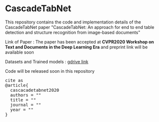 # CascadeTabNet
This repository contains the code and implementation details of the CascadeTabNet paper "CascadeTabNet: An approach for end to end table detection and structure recognition from image-based documents"

Link of Paper : The paper has been accepted at <b>CVPR2020 Workshop on Text and Documents in the Deep Learning Era</b> and preprint link will be available soon

Datasets and Trained models : <a href="https://drive.google.com/drive/folders/1mNDbbhu-Ubz87oRDjdtLA4BwQwwNOO-G?usp=sharing">gdrive link</a>

Code will be released soon in this repository

<pre>
cite as
@article{
  cascacadetabnet2020
  authors = ""
  title = ""
  journal = ""
  year = ""
}
</pre>
